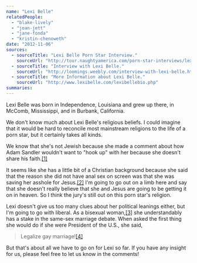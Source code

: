 ```yaml
---
name: "Lexi Belle"
relatedPeople:
  - "blake-lively"
  - "joan-jett"
  - "jane-fonda"
  - "kristin-chenoweth"
date: "2012-11-06"
sources:
  - sourceTitle: "Lexi Belle Porn Star Interview."
    sourceUrl: "http://tour.naughtyamerica.com/porn-star-interviews/lexi-belle-porn-star-interview/2620/"
  - sourceTitle: "Interview with Lexi Belle."
    sourceUrl: "http://loomings.weebly.com/interview-with-lexi-belle.html"
  - sourceTitle: "More Information about Lexi Belle."
    sourceUrl: "http://www.lexibelle.com/lexibellebio.php"
summaries:
---
```


Lexi Belle was born in Independence, Louisiana and grew up there, in McComb, Mississippi, and in Burbank, California.

We don't know much about Lexi Belle's religious beliefs. I could imagine that it would be hard to reconcile most mainstream religions to the life of a porn star, but it certainly takes all kinds.

We know that she's not Jewish because she made a comment about how Adam Sandler wouldn't want to "hook up" with her because she doesn't share his faith.<a class="source-citation" href="#http%3A%2F%2Ftour.naughtyamerica.com%2Fporn-star-interviews%2Flexi-belle-porn-star-interview%2F2620%2F" title="Lexi Belle Porn Star Interview.">[1]</a>

It seems like she has a little bit of a Christian background because she said that the reason she did not have anal sex on screen was that she was saving her asshole for Jesus.<a class="source-citation" href="#http%3A%2F%2Floomings.weebly.com%2Finterview-with-lexi-belle.html" title="Interview with Lexi Belle.">[2]</a> I'm going to go out on a limb here and say that she doesn't really believe that she and Jesus are going to be getting it on in heaven. So I think the jury's still out on this porn star's religion.

Lexi doesn't give us too many clues about her political leanings either, but I'm going to go with liberal. As a bisexual woman,<a class="source-citation" href="#http%3A%2F%2Fwww.lexibelle.com%2Flexibellebio.php" title="More Information about Lexi Belle.">[3]</a> she understandably has a stake in the same-sex marriage debate. When asked the first thing she would do if she were President of the U.S., she said,

>Legalize gay marriage!<a class="source-citation" href="#http%3A%2F%2Ftour.naughtyamerica.com%2Fporn-star-interviews%2Flexi-belle-porn-star-interview%2F2620%2F" title="Lexi Belle Porn Star Interview.">[4]</a>

But that's about all we have to go on for Lexi so far. If you have any insight for us, please feel free to let us know in the comments!